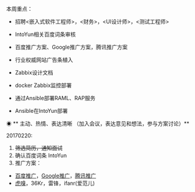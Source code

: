 本周重点：

* 招聘&lt;嵌入式软件工程师&gt;，&lt;财务&gt;，&lt;UI设计师&gt;，&lt;测试工程师&gt;

* IntoYun相关百度词条审核

* 百度推广方案、Google推广方案，腾讯推广方案

* 行业权威网站广告条植入

*  Zabbix设计文档

* docker Zabbix监控部署

* 通过Ansible部署RAML、RAP服务

*  Ansible在IntoYun部署

◉ ** 主动、热情、表达清晰 （加入会议，表达意见和想法，参与方案讨论）**

20170220:

1. ~~筛选简历，通知面试~~
2. 确认百度词条 IntoYun 
3. 推广方案：
 * [百度推广](/第5章：企业相关/营销/百度推广.md)，[Google推广](/第5章：企业相关/营销/google推广.md)，[腾讯推广](/第5章：企业相关/营销/腾讯推广.md)
 * [虎嗅](/第5章：企业相关/营销/虎嗅.md)，36Kr，雷锋，ifanr\(爱范儿\)



